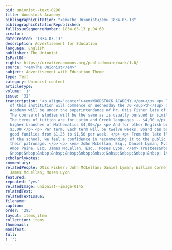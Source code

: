 ```yaml
---
pid: unionist--text-0296
title: Woodstock Academy
bibliographicCitation: "<em>The Unionist</em> 1834-03-13"
bibliographicCitationRepublished: 
fullIssueSequenceNumber: 1834-03-13 p.04.60
creator: 
dateCreated: '1834-03-13'
description: Advertisement for Education
language: English
publisher: The Unionist
IsPartOf: 
rights: https://creativecommons.org/publicdomain/mark/1.0/
source: "<em>The Unionist</em>"
subject: Advertisement with Education Theme
type: Text
category: Unionist content
articleType: 
volume: '1'
issue: '32'
transcription: '<p align="center"><em>WOODSTOCK ACADEMY.</em></p> <p> The fall term
  of this institution will commence on Wednesday the 30 <sup>th</sup> of Oct. The
  Academy will be under the superintendance of Mr. Otis Fisher late of Brown University.
  The course of studies will be the same as is usually pursued in similar institutions.
  The terms of tuition are for Latin and Greek languages -- $4,00 </p> <p>For the
  higher branches of Mathematics $4,00</p> <p> And for other English branches&nbsp;&nbsp;&nbsp;&nbsp;&nbsp;&nbsp;&nbsp;&nbsp;&nbsp;
  $3,00 </p> <p> Per term. Each term will be twelve weeks. Board can be obtained in
  good families from $1,25 to $1,50 per week. </p> <p> From the late flourishing condition
  of the school, we feel a confidence in recommending it to the public as worthy of
  their patronage. </p> <p> <em> John McLellan, Esq., Daniel Lyman, M.D., W.M. Cornell,
  Amos Paine, Esq. James McLellan, Esq., Moses Lyon, </em> Trustees&nbsp;&nbsp;&nbsp;&nbsp;&nbsp;&nbsp;&nbsp;&nbsp;&nbsp;&nbsp;&nbsp;&nbsp;&nbsp;&nbsp;&nbsp;&nbsp;&nbsp;&nbsp;&nbsp;&nbsp;&nbsp;&nbsp;&nbsp;&nbsp;&nbsp;&nbsp;&nbsp;&nbsp;&nbsp;&nbsp;&nbsp;&nbsp;&nbsp;&nbsp;&nbsp;&nbsp;&nbsp;&nbsp;
  &nbsp;&nbsp;&nbsp;&nbsp;&nbsp;&nbsp;&nbsp;&nbsp;&nbsp;&nbsp;&nbsp; 14 </p> <p></p> '
scholarlyNotes: 
commentary: 
relatedPeople: Otis Fisher; John McLellan; Daniel Lyman; William Cornell; Amos Paine;
  James McLellan; Moses Lyon
featured: 
repeated: 'yes'
relatedImage: unionist--image-0145
relatedText: 
relatedTextIssue: 
filename: 
caption: 
order: '295'
layout: items_item
collection: items
thumbnail: 
manifest: 
full: 
! '': 
---
```

